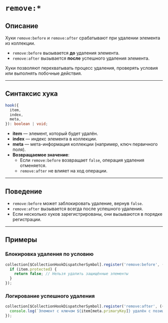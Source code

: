 # `remove:*`

## Описание

Хуки `remove:before` и `remove:after` срабатывают при удалении элемента из коллекции.

- `remove:before` вызывается **до** удаления элемента.
- `remove:after` вызывается **после** успешного удаления элемента.

Хуки позволяют перехватывать процесс удаления, проверять условия или выполнять побочные действия.

---

## Синтаксис хука

```ts
hook({
  item,
  index,
  meta,
}): boolean | void;
```

- **item** — элемент, который будет удалён.
- **index** — индекс элемента в коллекции.
- **meta** — мета-информация коллекции (например, ключ первичного поля).
- **Возвращаемое значение**:
  - Если `remove:before` возвращает `false`, операция удаления отменяется.
  - `remove:after` не влияет на ход операции.

---

## Поведение

- `remove:before` может заблокировать удаление, вернув `false`.
- `remove:after` вызывается всегда после успешного удаления.
- Если несколько хуков зарегистрированы, они вызываются в порядке регистрации.

---

## Примеры

### Блокировка удаления по условию

```ts
collection[$CollectionHookDispatcherSymbol].register('remove:before', ({ item }) => {
  if (item.protected) {
    return false; // Нельзя удалить защищённые элементы
  }
});
```

### Логирование успешного удаления

```ts
collection[$CollectionHookDispatcherSymbol].register('remove:after', ({ item, index, meta }) => {
  console.log(`Элемент с ключом ${item[meta.primaryKey]} удалён с позиции ${index}`);
});
```
